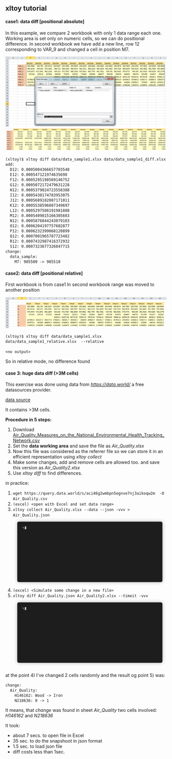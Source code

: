 ## xltoy tutorial

#### case1: data diff [positional absolute]

In this example, we compare 2 workbook with only 1 data range each one. 
Working area is set only on numeric cells, so we can do positional difference.
In second workbook we have add a new line, row 12 corresponding to VAR_9 
and changed a cell in position M7.

![xlsample](https://github.com/glaucouri/xltoy/raw/main/img/data_sample1.png?raw=true)
![xlsample](https://github.com/glaucouri/xltoy/raw/main/img/data_sample1_diff.png?raw=true)

```
(xltoy)$ xltoy diff data/data_sample1.xlsx data/data_sample1_diff.xlsx
add:
  D12: 0.0005004366657703548
  E12: 0.000547121974635698
  F12: 0.0005295198569146752
  G12: 0.0005072172479631228
  H12: 0.0005379024723558388
  I12: 0.0005430174783953075
  J12: 0.0005689182087171011
  K12: 0.0005538596087349697
  L12: 0.0005297508191981888
  M12: 0.0005409815166305603
  N12: 0.0005876844243079103
  O12: 0.0006204197757602877
  P12: 0.0006232399068120899
  Q12: 0.0007001965787723482
  R12: 0.0007432987416372932
  S12: 0.0007323677326847715
change:
  data_sample:
    M7: 905509 -> 905510
```

#### case2: data diff [positional relative]

First workbook is from case1
In second workbook range was moved to another position 

![xlsample](https://github.com/glaucouri/xltoy/raw/main/img/data_sample1_relative.png?raw=true)

```
(xltoy)$ xltoy diff data/data_sample1.xlsx  data/data_sample1_relative.xlsx  --relative

<no output>
```

So in relative mode, no difference found



#### case 3: huge data diff (>3M cells) 

This exercise was done using data from *https://data.world/* a free datasources provider.

[data source](https://tinyurl.com/ybhqd8g9)

It contains >3M cells.

**Procedure in 5 steps:** 
1. Download [Air_Quality_Measures_on_the_National_Environmental_Health_Tracking_Network.csv](https://query.data.world/s/aci46g2wmbpn5egnve7nj3aikoqw2m)
2. Set the **data working area** and save the file as *Air_Quality.xlsx*
3. Now this file was considered as the referrer file so we can store it in an 
   efficient representation using *xltoy collect*
4. Make some changes, add and remove cells are allowed too. and save this version as *Air_Quality2.xlsx*
5. Use *xltoy diff* to find differences.

in practice:

1. `wget https://query.data.world/s/aci46g2wmbpn5egnve7nj3aikoqw2m  -O Air_Quality.csv`
2. `(excel) <open with Excel and set data range>`
3. `xltoy collect Air_Quality.xlsx --data --json -vvv > Air_Quality.json`
   ![xlsample](https://github.com/glaucouri/xltoy/raw/main/img/data_collect.gif?raw=true)
4. `(excel) <Simulate some change in a new file>` 
5. `xltoy diff Air_Quality.json Air_Quality2.xlsx --timeit -vvv`
   ![xlsample](https://github.com/glaucouri/xltoy/raw/main/img/data_diff.gif?raw=true)


at the point 4) I've changed 2 cells randomly and the result og point 5) was:

```
change:
  Air_Quality:
    H146162: Wood -> Iron
    N218636: 0 -> 1
```

It means, that *change* was found in sheet *Air_Quality*
two cells involved: *H146162* and *N218636*

It took:

- about 7 secs. to open file in Excel
- 35 sec. to do the snapshoot in json format
- 1.5 sec. to load json file
- diff costs less than 1sec.

